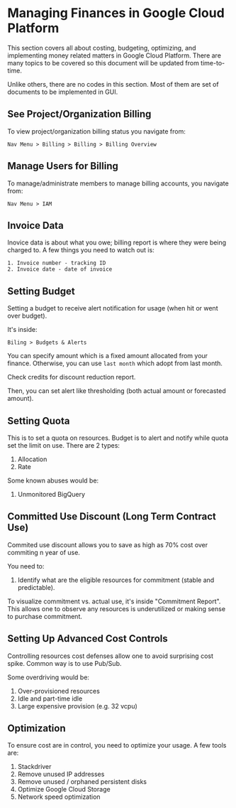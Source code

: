 # Managing Finances in Google Cloud Platform
This section covers all about costing, budgeting, optimizing, and implementing
money related matters in Google Cloud Platform. There are many topics to be
covered so this document will be updated from time-to-time.

Unlike others, there are no codes in this section. Most of them are set of
documents to be implemented in GUI.




## See Project/Organization Billing
To view project/organization billing status you navigate from:
```
Nav Menu > Billing > Billing > Billing Overview
```




## Manage Users for Billing
To manage/administrate members to manage billing accounts, you navigate from:
```
Nav Menu > IAM
```




## Invoice Data
Inovice data is about what you owe; billing report is where they were being
charged to. A few things you need to watch out is:

```
1. Invoice number - tracking ID
2. Invoice date - date of invoice
```




## Setting Budget
Setting a budget to receive alert notification for usage (when hit or
went over budget).

It's inside:

```
Biling > Budgets & Alerts
```

You can specify amount which is a fixed amount allocated from your finance.
Otherwise, you can use `last month` which adopt from last month.

Check credits for discount reduction report.

Then, you can set alert like thresholding (both actual amount or forecasted
amount).




## Setting Quota
This is to set a quota on resources. Budget is to alert and notify while quota
set the limit on use. There are 2 types:

1. Allocation
2. Rate

Some known abuses would be:

1. Unmonitored BigQuery




## Committed Use Discount (Long Term Contract Use)
Commited use discount allows you to save as high as 70% cost over commiting
n year of use.

You need to:

1. Identify what are the eligible resources for commitment (stable and
   predictable).

To visualize commitment vs. actual use, it's inside "Commitment Report". This
allows one to observe any resources is underutilized or making sense to purchase
commitment.




## Setting Up Advanced Cost Controls
Controlling resources cost defenses allow one to avoid surprising cost spike.
Common way is to use Pub/Sub.

Some overdriving would be:
1. Over-provisioned resources
2. Idle and part-time idle
3. Large expensive provision (e.g. 32 vcpu)




## Optimization
To ensure cost are in control, you need to optimize your usage. A few tools are:

1. Stackdriver
2. Remove unused IP addresses
3. Remove unused / orphaned persistent disks
4. Optimize Google Cloud Storage
5. Network speed optimization
